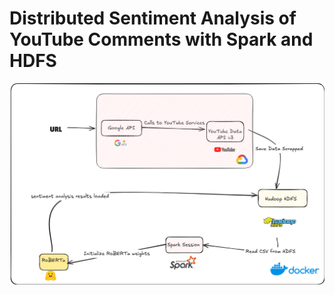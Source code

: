# Distributed Sentiment Analysis of YouTube Comments with Spark and HDFS

![Architecture](images/architecture.png)

